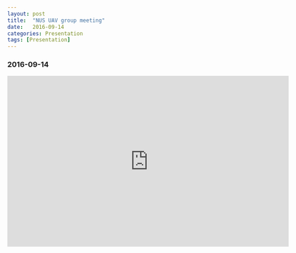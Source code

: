 ```yaml
---
layout: post
title:  "NUS UAV group meeting"
date:   2016-09-14
categories: Presentation
tags: [Presentation]
---
```


### 2016-09-14

<iframe src="https://docs.google.com/presentation/d/1w-K5hBi79ULlEr-LaoTux3X7lKUwWjCRcz1Rf3XGqx0/embed?start=false&loop=false&delayms=3000" frameborder="0" width="640" height="389" allowfullscreen="true" mozallowfullscreen="true" webkitallowfullscreen="true"></iframe>
